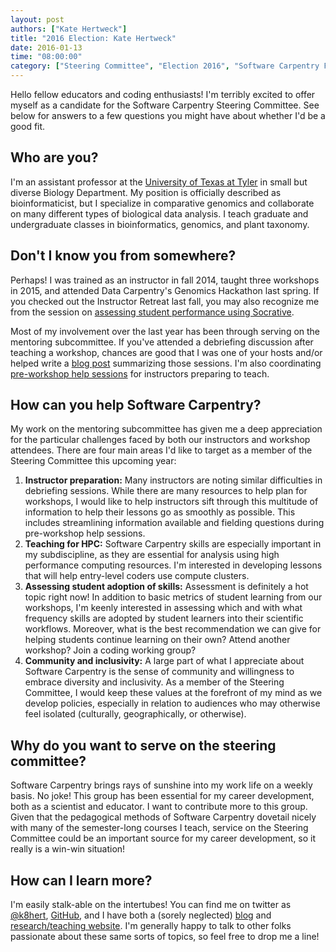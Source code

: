 ```yaml
---
layout: post
authors: ["Kate Hertweck"]
title: "2016 Election: Kate Hertweck"
date: 2016-01-13
time: "08:00:00"
category: ["Steering Committee", "Election 2016", "Software Carpentry Foundation"]
---
```


Hello fellow educators and coding enthusiasts! 
I'm terribly excited to offer myself as a candidate for the Software Carpentry Steering Committee. 
See below for answers to a few questions you might have about whether I'd be a good fit.

Who are you?
-----

I'm an assistant professor at the 
[University of Texas at Tyler](https://www.uttyler.edu/biology/faculty/hertweck.php) 
in small but diverse Biology Department. My position is officially described as bioinformaticist, 
but I specialize in comparative genomics and collaborate on many different types of 
biological data analysis. I teach graduate and undergraduate classes in bioinformatics, genomics, 
and plant taxonomy.

Don't I know you from somewhere?
-----

Perhaps! I was trained as an instructor in fall 2014, taught three workshops in 2015, 
and attended Data Carpentry's Genomics Hackathon last spring. 
If you checked out the Instructor Retreat last fall, you may also recognize me from the 
session on [assessing student performance using Socrative](https://www.youtube.com/watch?v=Rb6fk_L35jk). 

Most of my involvement over the last year has been through serving on the mentoring subcommittee. 
If you've attended a debriefing discussion after teaching a workshop, chances are good that I was one of your hosts 
and/or helped write a [blog post](http://software-carpentry.org/blog/2016/01/instructor-debriefing-round-01.html) 
summarizing those sessions. I'm also coordinating 
[pre-workshop help sessions](http://software-carpentry.org/blog/2016/01/pre-workshop-help.html) 
for instructors preparing to teach.  

How can you help Software Carpentry?
-----

My work on the mentoring subcommittee has given me a deep appreciation for the particular 
challenges faced by both our instructors and workshop attendees. There are four main areas 
I'd like to target as a member of the Steering Committee this upcoming year:

1. **Instructor preparation:** Many instructors are noting similar difficulties in debriefing 
sessions. While there are many resources to help plan for workshops, I would like to help 
instructors sift through this multitude of information to help their lessons go as smoothly as 
possible. This includes streamlining information available and fielding questions during 
pre-workshop help sessions.
2. **Teaching for HPC:** Software Carpentry skills are especially important in my subdiscipline, 
as they are essential for analysis using high performance computing resources. I'm interested in 
developing lessons that will help entry-level coders use compute clusters.
3. **Assessing student adoption of skills:** Assessment is definitely a hot topic right now! 
In addition to basic metrics of student learning from our workshops, I'm keenly interested in 
assessing which and with what frequency skills are adopted by student learners into their 
scientific workflows. Moreover, what is the best recommendation we can give for helping students 
continue learning on their own? Attend another workshop? Join a coding working group?
4. **Community and inclusivity:** A large part of what I appreciate about Software Carpentry 
is the sense of community and willingness to embrace diversity and inclusivity. 
As a member of the Steering Committee, I would keep these values at the forefront of my mind 
as we develop policies, especially in relation to audiences who may otherwise feel isolated 
(culturally, geographically, or otherwise).

Why do you want to serve on the steering committee?
-----

Software Carpentry brings rays of sunshine into my work life on a weekly basis. No joke! 
This group has been essential for my career development, both as a scientist and 
educator. I want to contribute more to this group. Given that the pedagogical methods of 
Software Carpentry dovetail nicely with many of the semester-long courses I teach, 
service on the Steering Committee could be an important source for my career development, 
so it really is a win-win situation! 

How can I learn more?
-----

I'm easily stalk-able on the intertubes! You can find me on twitter as [@k8hert](https://twitter.com/k8hert), 
[GitHub](https://github.com/k8hertweck), and I have both a (sorely neglected) [blog](http://k8hert.blogspot.com) and 
[research/teaching website](https://sites.google.com/site/k8hertweck/). I'm generally happy to talk 
to other folks passionate about these same sorts of topics, so feel free to drop me a line!
